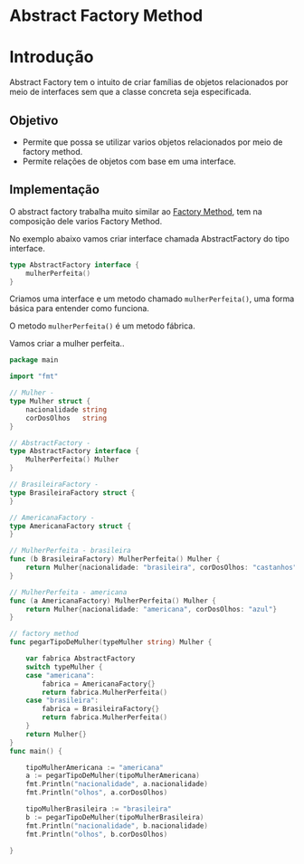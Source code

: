 # Abstract Factory Method

# Introdução
Abstract Factory tem o intuito de criar famílias de objetos relacionados por meio de interfaces sem que a classe concreta seja especificada.

## Objetivo
 - Permite que possa se utilizar varios objetos relacionados por meio de factory method.
 - Permite relações de objetos com base em uma interface.


## Implementação
O abstract factory trabalha muito similar ao [Factory Method](../factory/factory.md), tem na composição dele varios Factory Method.

No exemplo abaixo vamos criar interface chamada AbstractFactory do tipo interface.

```go
type AbstractFactory interface {
    mulherPerfeita()
}
```

Criamos uma interface e um metodo chamado ```mulherPerfeita()```, uma forma básica para entender como funciona.

O metodo ```mulherPerfeita()``` é um metodo fábrica.

Vamos criar a mulher perfeita..

```go
package main

import "fmt"

// Mulher -
type Mulher struct {
	nacionalidade string
	corDosOlhos   string
}

// AbstractFactory -
type AbstractFactory interface {
	MulherPerfeita() Mulher
}

// BrasileiraFactory -
type BrasileiraFactory struct {
}

// AmericanaFactory -
type AmericanaFactory struct {
}

// MulherPerfeita - brasileira
func (b BrasileiraFactory) MulherPerfeita() Mulher {
	return Mulher{nacionalidade: "brasileira", corDosOlhos: "castanhos"}
}

// MulherPerfeita - americana
func (a AmericanaFactory) MulherPerfeita() Mulher {
	return Mulher{nacionalidade: "americana", corDosOlhos: "azul"}
}

// factory method
func pegarTipoDeMulher(typeMulher string) Mulher {

	var fabrica AbstractFactory
	switch typeMulher {
	case "americana":
		fabrica = AmericanaFactory{}
		return fabrica.MulherPerfeita()
	case "brasileira":
		fabrica = BrasileiraFactory{}
		return fabrica.MulherPerfeita()
	}
	return Mulher{}
}
func main() {

	tipoMulherAmericana := "americana"
	a := pegarTipoDeMulher(tipoMulherAmericana)
	fmt.Println("nacionalidade", a.nacionalidade)
	fmt.Println("olhos", a.corDosOlhos)

	tipoMulherBrasileira := "brasileira"
	b := pegarTipoDeMulher(tipoMulherBrasileira)
	fmt.Println("nacionalidade", b.nacionalidade)
	fmt.Println("olhos", b.corDosOlhos)

}

```





